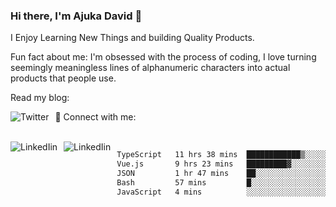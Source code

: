 ### Hi there, I'm Ajuka David 🥷

I Enjoy Learning New Things and building Quality Products.

Fun fact about me: I'm obsessed with the process of coding, I love turning seemingly meaningless lines of alphanumeric characters into actual products that people use.

Read my blog:

<a href="https://tobit.hashnode.dev/"> <img src="https://img.shields.io/badge/Hashnode-2962FF?style=for-the-badge&logo=hashnode&logoColor=white"
     alt="Twitter"
     style="float: left; margin-right: 10px;" /> </a>


📱 Connect with me: 

<br />
<a href="https://www.linkedin.com/in/david-ajuka-630660144/"> <img src="https://img.shields.io/badge/LinkedIn-0077B5?style=for-the-badge&logo=linkedin&logoColor=white"
     alt="LinkedIin"
     style="float: left; margin-right: 10px;" /> </a> <a href="mailto:ajuka.zephiniah@gmail.com"> <img src="https://img.shields.io/badge/Gmail-D14836?style=for-the-badge&logo=gmail&logoColor=white"
     alt="LinkedIin"
     style="float: left; margin-right: 10px;" /> </a>
     

<!--START_SECTION:waka-->

```txt
TypeScript   11 hrs 38 mins  ████████████▒░░░░░░░░░░░░   48.76 %
Vue.js       9 hrs 23 mins   █████████▓░░░░░░░░░░░░░░░   39.33 %
JSON         1 hr 47 mins    ██░░░░░░░░░░░░░░░░░░░░░░░   07.50 %
Bash         57 mins         █░░░░░░░░░░░░░░░░░░░░░░░░   04.05 %
JavaScript   4 mins          ░░░░░░░░░░░░░░░░░░░░░░░░░   00.28 %
```

<!--END_SECTION:waka-->
